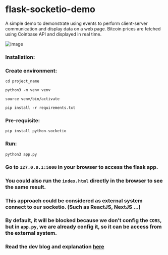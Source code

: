 # flask-socketio-demo
A simple demo to demonstrate using events to perform client-server communication and display data on a web page. Bitcoin prices are fetched using Coinbase API and displayed in real time.

![image](https://user-images.githubusercontent.com/32733783/146593242-79c11b31-b578-4445-9f07-ca0bacecc13a.png)

### Installation:

### Create environment:
```
cd project_name

python3 -m venv venv

source venv/bin/activate

pip install -r requirements.txt
```

### Pre-requisite:

```
pip install python-socketio
```

### Run:
```
python3 app.py
```
### Go to `127.0.0.1:5000` in your browser to access the flask app.
### You could also run the `index.html` directly in the browser to see the same result.
### This approach could be considered as external system connect to our socketio. (Such as ReactJS, NextJS ...)
### By default, it will be blocked because we don't config the `CORS`, but in `app.py`, we are already config it, so it can be access from the external system.

### Read the dev blog and explanation [here](https://medium.com/the-research-nest/how-to-log-data-in-real-time-on-a-web-page-using-flask-socketio-in-python-fb55f9dad100)
